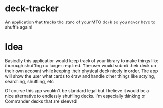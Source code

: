 # deck-tracker

An application that tracks the state of your MTG deck so you never have to shuffle again!

# Idea

Basically this application would keep track of your library to make things like thorough shuffling no longer required.
The user would submit their deck on their own account while keeping their physical deck nicely in order. The app will
show the user what cards to draw and handle other things like scrying, searching, shuffling, etc.

Of course this app wouldn't be standard legal but I believe it would be a nice alternative to endlessly shuffling decks.
I'm especially thinking of Commander decks that are sleeved!
